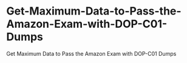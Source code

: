 # Get-Maximum-Data-to-Pass-the-Amazon-Exam-with-DOP-C01-Dumps
Get Maximum Data to Pass the Amazon Exam with DOP-C01 Dumps
